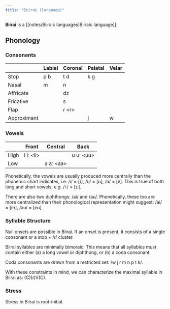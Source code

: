 ```yaml
---
title: "Biirai (language)"
---
```


**Biirai** is a [[notes/Biiraic languages|Biiraic language]].

## Phonology

### Consonants

|             | Labial | Coronal | Palatal | Velar |
| ----------- | ------ | ------- | ------- | ----- |
| Stop        | p b    | t d     | k g     |       |
| Nasal       | m      | n       |         |       |
| Affricate   |        | dz      |         |       |
| Fricative   |        | s       |         |       |
| Flap        |        | ɾ \<r\> |         |       |
| Approximant |        |         | j       | w     |

### Vowels

|      | Front       | Central     | Back        |
| ---- | ----------- | ----------- | ----------- |
| High | i iː \<ii\> |             | u uː \<uu\> |
| Low  |             | a aː \<aa\> |             |

Phonetically, the vowels are usually produced more centrally than the phonemic chart indicates, i.e. /i/ = \[ɪ\], /u/ = \[ʊ\], /a/ = \[ɐ\]. This is true of both long and short vowels, e.g. /iː/ = \[ɪː\].

There are also two diphthongs: /ai/ and /au/. Phonetically, these too are more centralized than their phonological representation might suggest: /ai/ = \[ɐɪ\], /au/ = \[ɐʊ\].

### Syllable Structure

Null onsets are possible in Biirai. If an onset is present, it consists of a single consonant or a stop + /ɾ/ cluster.

Biirai syllables are minimally bimoraic. This means that all syllables must contain either (a) a long vowel or diphthong, or (b) a coda consonant.

Coda consonants are drawn from a restricted set: /w j ɾ m n p t k/.

With these constraints in mind, we can characterize the maximal syllable in Biirai as: (C)(ɾ)V(C).

### Stress

Stress in Biirai is root-initial.